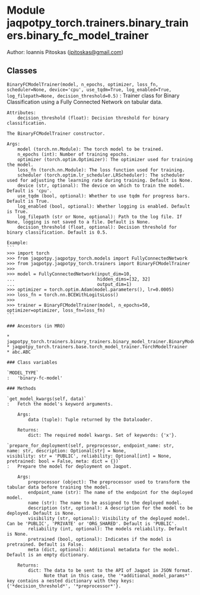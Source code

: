 Module jaqpotpy_torch.trainers.binary_trainers.binary_fc_model_trainer
======================================================================
Author: Ioannis Pitoskas (jpitoskas@gmail.com)

Classes
-------

`BinaryFCModelTrainer(model, n_epochs, optimizer, loss_fn, scheduler=None, device='cpu', use_tqdm=True, log_enabled=True, log_filepath=None, decision_threshold=0.5)`
:   Trainer class for Binary Classification using a Fully Connected Network on tabular data.
    
    Attributes:
        decision_threshold (float): Decision threshold for binary classification.
    
    The BinaryFCModelTrainer constructor.
    
    Args:
        model (torch.nn.Module): The torch model to be trained.
        n_epochs (int): Number of training epochs.
        optimizer (torch.optim.Optimizer): The optimizer used for training the model.
        loss_fn (torch.nn.Module): The loss function used for training.
        scheduler (torch.optim.lr_scheduler.LRScheduler): The scheduler used for adjusting the learning rate during training. Default is None.
        device (str, optional): The device on which to train the model. Default is 'cpu'.
        use_tqdm (bool, optional): Whether to use tqdm for progress bars. Default is True.
        log_enabled (bool, optional): Whether logging is enabled. Default is True.
        log_filepath (str or None, optional): Path to the log file. If None, logging is not saved to a file. Default is None.
        decision_threshold (float, optional): Decision threshold for binary classification. Default is 0.5.
    
    Example:
    ```
    >>> import torch
    >>> from jaqpotpy.jaqpotpy_torch.models import FullyConnectedNetwork
    >>> from jaqpotpy.jaqpotpy_torch.trainers import BinaryFCModelTrainer
    >>> 
    >>> model = FullyConnectedNetwork(input_dim=10,
    ...                               hidden_dims=[32, 32]
    ...                               output_dim=1)
    >>> optimizer = torch.optim.Adam(model.parameters(), lr=0.0005)
    >>> loss_fn = torch.nn.BCEWithLogitsLoss()
    >>>
    >>> trainer = BinaryFCModelTrainer(model, n_epochs=50, optimizer=optimizer, loss_fn=loss_fn)
    ```

    ### Ancestors (in MRO)

    * jaqpotpy_torch.trainers.binary_trainers.binary_model_trainer.BinaryModelTrainer
    * jaqpotpy_torch.trainers.base.torch_model_trainer.TorchModelTrainer
    * abc.ABC

    ### Class variables

    `MODEL_TYPE`
    :   'binary-fc-model'

    ### Methods

    `get_model_kwargs(self, data)`
    :   Fetch the model's keyword arguments.
        
        Args:
            data (tuple): Tuple returned by the Dataloader.
        
        Returns:
            dict: The required model kwargs. Set of keywords: {'x'}.

    `prepare_for_deployment(self, preprocessor, endpoint_name: str, name: str, description: Optional[str] = None, visibility: str = 'PUBLIC', reliability: Optional[int] = None, pretrained: bool = False, meta: dict = {})`
    :   Prepare the model for deployment on Jaqpot.
        
        Args:
            preprocessor (object): The preprocessor used to transform the tabular data before training the model.
            endpoint_name (str): The name of the endpoint for the deployed model.
            name (str): The name to be assigned to the deployed model.
            description (str, optional): A description for the model to be deployed. Default is None.
            visibility (str, optional): Visibility of the deployed model. Can be 'PUBLIC', 'PRIVATE' or 'ORG_SHARED'. Default is 'PUBLIC'.
            reliability (int, optional): The models reliability. Default is None.
            pretrained (bool, optional): Indicates if the model is pretrained. Default is False.
            meta (dict, optional): Additional metadata for the model. Default is an empty dictionary.
        
        Returns:
            dict: The data to be sent to the API of Jaqpot in JSON format.
                  Note that in this case, the '*additional_model_params*' key contains a nested dictionary with they keys: {'*decision_threshold*', '*preprocessor*'}.